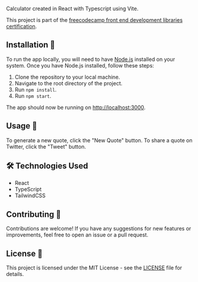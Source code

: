 Calculator created in React with Typescript using Vite.

This project is part of the [freecodecamp front end development libraries certification](https://www.freecodecamp.org/learn/front-end-development-libraries/#front-end-development-libraries-projects).

## Installation 🚀

To run the app locally, you will need to have [Node.js](https://nodejs.org/) installed on your system. Once you have Node.js installed, follow these steps:

1. Clone the repository to your local machine.
2. Navigate to the root directory of the project.
3. Run `npm install`.
4. Run `npm start`.

The app should now be running on [http://localhost:3000](http://localhost:3000).

## Usage 📱

To generate a new quote, click the "New Quote" button. To share a quote on Twitter, click the "Tweet" button.

## 🛠️ Technologies Used

- React
- TypeScript
- TailwindCSS

## Contributing 🤝

Contributions are welcome! If you have any suggestions for new features or improvements, feel free to open an issue or a pull request.

## License 📄

This project is licensed under the MIT License - see the [LICENSE](LICENSE) file for details.
